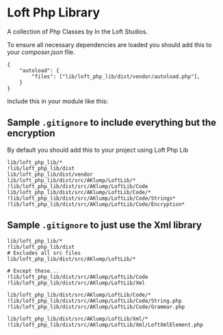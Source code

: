 # Loft Php Library

A collection of Php Classes by In the Loft Studios.

To ensure all necessary dependencies are loaded you should add this to your _composer.json_ file.

    {
        "autoload": {
            "files": ["lib/loft_php_lib/dist/vendor/autoload.php"],
        }
    }



Include this in your module like this:


## Sample `.gitignore` to include everything but the encryption

By default you should add this to your project using Loft Php Lib
    
    lib/loft_php_lib/*
    !lib/loft_php_lib/dist
    lib/loft_php_lib/dist/vendor
    lib/loft_php_lib/dist/src/AKlump/LoftLib/*
    !lib/loft_php_lib/dist/src/AKlump/LoftLib/Code
    lib/loft_php_lib/dist/src/AKlump/LoftLib/Code/*
    !lib/loft_php_lib/dist/src/AKlump/LoftLib/Code/Strings*
    !lib/loft_php_lib/dist/src/AKlump/LoftLib/Code/Encryption*


## Sample `.gitignore` to just use the Xml library

    lib/loft_php_lib/*
    !lib/loft_php_lib/dist
    # Excludes all src files
    lib/loft_php_lib/dist/src/AKlump/LoftLib/*
    
    # Except these...
    !lib/loft_php_lib/dist/src/AKlump/LoftLib/Code
    !lib/loft_php_lib/dist/src/AKlump/LoftLib/Xml
    
    lib/loft_php_lib/dist/src/AKlump/LoftLib/Code/*
    !lib/loft_php_lib/dist/src/AKlump/LoftLib/Code/String.php
    !lib/loft_php_lib/dist/src/AKlump/LoftLib/Code/Grammar.php
    
    lib/loft_php_lib/dist/src/AKlump/LoftLib/Xml/*
    !lib/loft_php_lib/dist/src/AKlump/LoftLib/Xml/LoftXmlElement.php

